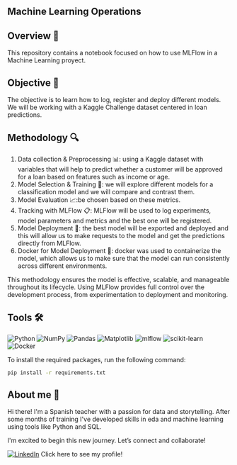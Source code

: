 ## Machine Learning Operations

## Overview 📝
This repository contains a notebook focused on how to use MLFlow in a Machine Learning proyect. 

## Objective 🎯
The objective is to learn how to log, register and deploy different models. We will be working with a Kaggle Challenge dataset centered in loan predictions.

## Methodology 🔍
1. Data collection & Preprocessing 📊: using a Kaggle dataset with variables that will help to predict whether a customer will be approved for a loan based on features such as income or age.
2. Model Selection & Training 🧠: we will explore different models for a classification model and we will compare and contrast them.
3. Model Evaluation 📈:be chosen based on these metrics. 
4. Tracking with MLFlow 📋: MLFlow will be used to log experiments, model parameters and metrics and the best one will be registered.
5. Model Deployment 🚀: the best model will be exported and deployed and this will allow us to make requests to the model and get the predictions directly from MLFlow.
6. Docker for Model Deployment 🐳: docker was used to containerize the model, which allows us to make sure that the model can run consistently across different environments.

This methodology ensures the model is effective, scalable, and manageable throughout its lifecycle. Using MLFlow provides full control over the development process, from experimentation to deployment and monitoring. 

## Tools 🛠️
![Python](https://img.shields.io/badge/python-3670A0?style=for-the-badge&logo=python&logoColor=ffdd54) ![NumPy](https://img.shields.io/badge/numpy-%23013243.svg?style=for-the-badge&logo=numpy&logoColor=white) ![Pandas](https://img.shields.io/badge/pandas-%23150458.svg?style=for-the-badge&logo=pandas&logoColor=white) ![Matplotlib](https://img.shields.io/badge/Matplotlib-%23ffffff.svg?style=for-the-badge&logo=Matplotlib&logoColor=black) ![mlflow](https://img.shields.io/badge/mlflow-%23d9ead3.svg?style=for-the-badge&logo=numpy&logoColor=blue) ![scikit-learn](https://img.shields.io/badge/scikit--learn-%23F7931E.svg?style=for-the-badge&logo=scikit-learn&logoColor=white) ![Docker](https://img.shields.io/badge/Docker-2CA5E0?style=for-the-badge&logo=docker&logoColor=white)

To install the required packages, run the following command:

```bash
pip install -r requirements.txt
```

## About me 👋
Hi there! I'm a Spanish teacher with a passion for data and storytelling. After some months of training I've developed skills in eda and machine learning using tools like Python and SQL.

I'm excited to begin this new journey. Let’s connect and collaborate!  

[![LinkedIn](https://img.shields.io/badge/LinkedIn-Profile-blue?logo=linkedin)](https://www.linkedin.com/in/marina-fernandez-data-analyst/) Click here to see my profile!